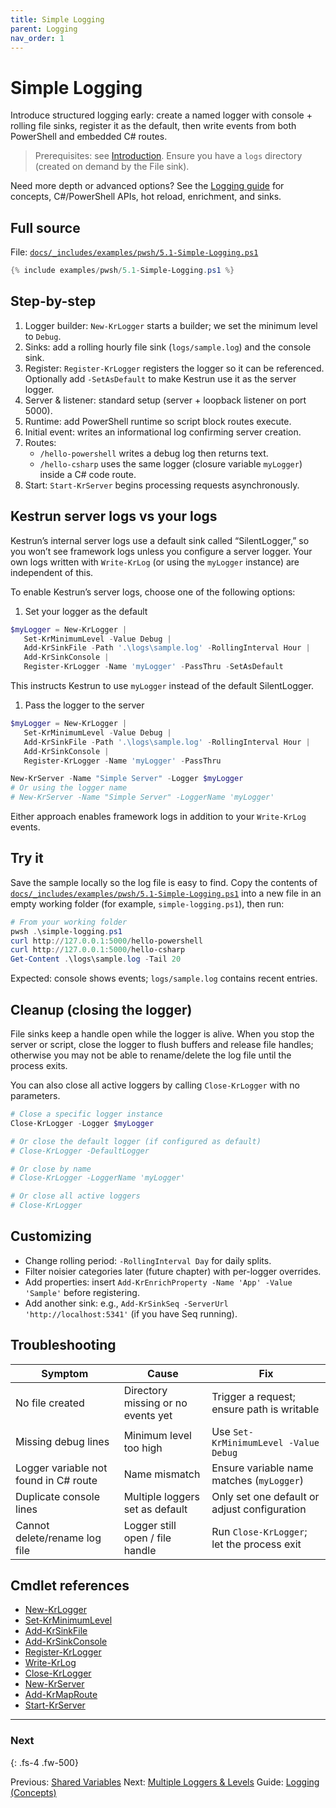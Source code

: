 ```yaml
---
title: Simple Logging
parent: Logging
nav_order: 1
---
```


# Simple Logging

Introduce structured logging early: create a named logger with console + rolling file sinks, register it as
the default, then write events from both PowerShell and embedded C# routes.

> Prerequisites: see [Introduction][Introduction]. Ensure you have a `logs` directory (created on demand by the File sink).

Need more depth or advanced options? See the
[Logging guide](/guides/logging) for concepts, C#/PowerShell APIs,
hot reload, enrichment, and sinks.

## Full source

File: [`docs/_includes/examples/pwsh/5.1-Simple-Logging.ps1`][5.1-Simple-Logging.ps1]

```powershell
{% include examples/pwsh/5.1-Simple-Logging.ps1 %}
```

## Step-by-step

1. Logger builder: `New-KrLogger` starts a builder; we set the minimum level to `Debug`.
2. Sinks: add a rolling hourly file sink (`logs/sample.log`) and the console sink.
3. Register: `Register-KrLogger` registers the logger so it can be referenced. Optionally add `-SetAsDefault` to make Kestrun use it as the server logger.
4. Server & listener: standard setup (server + loopback listener on port 5000).
5. Runtime: add PowerShell runtime so script block routes execute.
6. Initial event: writes an informational log confirming server creation.
7. Routes:
   - `/hello-powershell` writes a debug log then returns text.
   - `/hello-csharp` uses the same logger (closure variable `myLogger`) inside a C# code route.
8. Start: `Start-KrServer` begins processing requests asynchronously.

## Kestrun server logs vs your logs

Kestrun’s internal server logs use a default sink called “SilentLogger,”
so you won’t see framework logs unless you configure a server logger.
Your own logs written with `Write-KrLog` (or using the `myLogger` instance)
are independent of this.

To enable Kestrun’s server logs, choose one of the following options:

1) Set your logger as the default

```powershell
$myLogger = New-KrLogger |
   Set-KrMinimumLevel -Value Debug |
   Add-KrSinkFile -Path '.\logs\sample.log' -RollingInterval Hour |
   Add-KrSinkConsole |
   Register-KrLogger -Name 'myLogger' -PassThru -SetAsDefault
```

This instructs Kestrun to use `myLogger` instead of the default SilentLogger.

1) Pass the logger to the server

```powershell
$myLogger = New-KrLogger |
   Set-KrMinimumLevel -Value Debug |
   Add-KrSinkFile -Path '.\logs\sample.log' -RollingInterval Hour |
   Add-KrSinkConsole |
   Register-KrLogger -Name 'myLogger' -PassThru

New-KrServer -Name "Simple Server" -Logger $myLogger
# Or using the logger name
# New-KrServer -Name "Simple Server" -LoggerName 'myLogger'
```

Either approach enables framework logs in addition to your `Write-KrLog` events.

## Try it

Save the sample locally so the log file is easy to find. Copy the contents of
[`docs/_includes/examples/pwsh/5.1-Simple-Logging.ps1`][5.1-Simple-Logging.ps1] into a new file in an
empty working folder (for example, `simple-logging.ps1`), then run:

```powershell
# From your working folder
pwsh .\simple-logging.ps1
curl http://127.0.0.1:5000/hello-powershell
curl http://127.0.0.1:5000/hello-csharp
Get-Content .\logs\sample.log -Tail 20
```

Expected: console shows events; `logs/sample.log` contains recent entries.

## Cleanup (closing the logger)

File sinks keep a handle open while the logger is alive.
When you stop the server or script, close the logger to flush buffers and
release file handles; otherwise you may not be able to rename/delete the log
file until the process exits.

You can also close all active loggers by calling `Close-KrLogger` with no
parameters.

```powershell
# Close a specific logger instance
Close-KrLogger -Logger $myLogger

# Or close the default logger (if configured as default)
# Close-KrLogger -DefaultLogger

# Or close by name
# Close-KrLogger -LoggerName 'myLogger'

# Or close all active loggers
# Close-KrLogger
```

## Customizing

- Change rolling period: `-RollingInterval Day` for daily splits.
- Filter noisier categories later (future chapter) with per-logger overrides.
- Add properties: insert `Add-KrEnrichProperty -Name 'App' -Value 'Sample'` before registering.
- Add another sink: e.g., `Add-KrSinkSeq -ServerUrl 'http://localhost:5341'` (if you have Seq running).

## Troubleshooting

| Symptom                               | Cause                              | Fix                                          |
|---------------------------------------|------------------------------------|----------------------------------------------|
| No file created                       | Directory missing or no events yet | Trigger a request; ensure path is writable   |
| Missing debug lines                   | Minimum level too high             | Use `Set-KrMinimumLevel -Value Debug`        |
| Logger variable not found in C# route | Name mismatch                      | Ensure variable name matches (`myLogger`)    |
| Duplicate console lines               | Multiple loggers set as default    | Only set one default or adjust configuration |
| Cannot delete/rename log file         | Logger still open / file handle    | Run `Close-KrLogger`; let the process exit   |

## Cmdlet references

- [New-KrLogger][New-KrLogger]
- [Set-KrMinimumLevel][Set-KrMinimumLevel]
- [Add-KrSinkFile][Add-KrSinkFile]
- [Add-KrSinkConsole][Add-KrSinkConsole]
- [Register-KrLogger][Register-KrLogger]
- [Write-KrLog][Write-KrLog]
- [Close-KrLogger][Close-KrLogger]
- [New-KrServer][New-KrServer]
- [Add-KrMapRoute][Add-KrMapRoute]
- [Start-KrServer][Start-KrServer]

---

### Next

{: .fs-4 .fw-500}

Previous: [Shared Variables](../4.variable/index)
Next: [Multiple Loggers & Levels](./2.Multiple-Loggers-Levels)
Guide: [Logging (Concepts)](/guides/logging)

[5.1-Simple-Logging.ps1]: /_includes/examples/pwsh/5.1-Simple-Logging.ps1
[New-KrLogger]: /pwsh/cmdlets/New-KrLogger
[Set-KrMinimumLevel]: /pwsh/cmdlets/Set-KrMinimumLevel
[Add-KrSinkFile]: /pwsh/cmdlets/Add-KrSinkFile
[Add-KrSinkConsole]: /pwsh/cmdlets/Add-KrSinkConsole
[Register-KrLogger]: /pwsh/cmdlets/Register-KrLogger
[Write-KrLog]: /pwsh/cmdlets/Write-KrLog
[New-KrServer]: /pwsh/cmdlets/New-KrServer
[Add-KrMapRoute]: /pwsh/cmdlets/Add-KrMapRoute
[Start-KrServer]: /pwsh/cmdlets/Start-KrServer
[Introduction]: ../1.introduction/index#prerequisites
[Close-KrLogger]: /pwsh/cmdlets/Close-KrLogger
